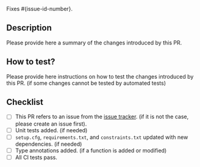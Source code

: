 Fixes #{issue-id-number}.

## Description

Please provide here a summary of the changes introduced by this PR.

## How to test?

Please provide here instructions on how to test the changes introduced by this PR.
(if some changes cannot be tested by automated tests)

## Checklist

- [ ] This PR refers to an issue from the [issue tracker](https://github.com/BlueBrain/morphoclass/issues).
  (if it is not the case, please create an issue first).
- [ ] Unit tests added.
  (if needed)
- [ ] `setup.cfg`, `requirements.txt`, and `constraints.txt` updated with new dependencies.
  (if needed)
- [ ] Type annotations added.
  (if a function is added or modified)
- [ ] All CI tests pass. 
